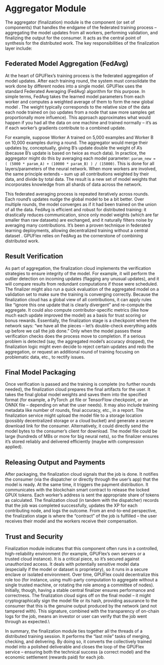 # Aggregator Module

The aggregator (finalization) module is the component (or set of components) that handles the endgame of the federated training process – aggregating the model updates from all workers, performing validation, and finalizing the output for the consumer. It acts as the central point of synthesis for the distributed work. The key responsibilities of the finalization layer include:

## Federated Model Aggregation (FedAvg)

At the heart of GPUFlex’s training process is the federated aggregation of model updates. After each training round, the system must consolidate the work done by different nodes into a single model. GPUFlex uses the standard Federated Averaging (FedAvg) algorithm for this purpose. In simple terms, FedAvg takes the learned model parameters from each worker and computes a weighted average of them to form the new global model . The weight typically corresponds to the relative size of the data each node trained on (so updates from a node that saw more samples get proportionally more influence). This approach approximates what would happen if you had all the data on one machine and trained normally – it’s as if each worker’s gradients contribute to a combined update.

For example, suppose Worker A trained on 5,000 examples and Worker B on 10,000 examples during a round. The aggregator would merge their updates by, conceptually, giving B’s update double the weight of A’s (because B’s update is based on twice as much data). In practice, the aggregator might do this by averaging each model parameter: `param_new = ( (5000 * param_A) + (10000 * param_B) ) / (15000)`. This is done for all layers/parameters of the neural network. When more workers are involved, the same principle extends – sum up all contributions weighted by their data, and divide by total data. The result is a new set of model weights that incorporates knowledge from all shards of data across the network.

This federated averaging process is repeated iteratively across rounds. Each round’s updates nudge the global model to be a bit better. Over multiple rounds, the model converges as if it had been trained on the union of all the data. FedAvg is efficient and robust for distributed training: it drastically reduces communication, since only model weights (which are far smaller than raw datasets) are exchanged, and it naturally filters noise by averaging many contributions. It’s been a proven technique in federated learning deployments, allowing decentralized training without a central dataset . GPUFlex relies on FedAvg as the cornerstone of combining distributed work.

## Result Verification

As part of aggregation, the finalization cloud implements the verification strategies to ensure integrity of the model. For example, it will perform the outlier detection on incoming updates (flagging any unusual updates), and it will compare results from redundant computations if those were scheduled. The finalizer might also run a quick evaluation of the aggregated model on a validation set to make sure the training is converging correctly. Because the finalization cloud has a global view of all contributions, it can apply rules like “ignore this one update that is clearly divergent” and re-compute the aggregate. It could also compute contributor-specific metrics (like how much each update improved the model) as a basis for trust scoring or bonus rewards. Essentially, the finalization stage is a checkpoint where the network says: “we have all the pieces – let’s double-check everything adds up before we call the job done.” Only when the model passes these verification checks does the process move to completion. If a serious problem is detected (say, the aggregated model’s accuracy dropped), the finalization logic might even decide to reject certain updates and redo the aggregation, or request an additional round of training focusing on problematic data, etc., to rectify issues.

## Final Model Packaging

Once verification is passed and the training is complete (no further rounds needed), the finalization cloud prepares the final artifacts for the user. It takes the final global model weights and saves them into the specified format (for example, a PyTorch .pt file or TensorFlow checkpoint, or an ONNX file – depending on what the user needs). It may also include training metadata like number of rounds, final accuracy, etc., in a report. The finalization service might upload the model file to a storage location (possibly decentralized storage or a cloud bucket) and generate a secure download link for the consumer. Alternatively, it could directly send the model bytes to the consumer’s client for download. The model file could be large (hundreds of MBs or more for big neural nets), so the finalizer ensures it’s stored reliably and delivered efficiently (maybe with compression applied).

## Releasing Output and Payments

After packaging, the finalization cloud signals that the job is done. It notifies the consumer (via the dispatcher or directly through the user’s app) that the model is ready. At the same time, it triggers the payment distribution. It communicates with the blockchain smart contract to release the locked GPUX tokens. Each worker’s address is sent the appropriate share of tokens as calculated. The finalization cloud (in tandem with the dispatcher) records that the job was completed successfully, updates the XP for each contributing node, and logs the outcome. From an end-to-end perspective, the finalization stage is where the “contract” of the job is fulfilled – the user receives their model and the workers receive their compensation.

## Trust and Security

Finalization module indicates that this component often runs in a controlled, high-reliability environment (for example, GPUFlex’s own servers or a trusted cloud instance). It is a critical piece, so it’s secured against unauthorized access. It deals with potentially sensitive model data (especially if the model or dataset is proprietary), so it runs in a secure enclave or isolated environment. Over time, GPUFlex could decentralize this role too (for instance, using multi-party computation to aggregate without a single trusted machine, or rotating the role among a committee of nodes). Initially, though, having a stable central finalizer ensures performance and correctness. The finalization cloud signs off on the final model – it might cryptographically sign the model file or its hash, providing assurance to the consumer that this is the genuine output produced by the network (and not tampered with). This signature, combined with the transparency of on-chain logs for the job, means an investor or user can verify that the job went through as expected.\


In summary, the finalization module ties together all the threads of a distributed training session. It performs the “last mile” tasks of merging, checking, and delivering. By doing so, it converts the collectively trained model into a polished deliverable and closes the loop of the GPUFlex service – ensuring both the technical success (a correct model) and the economic settlement (rewards paid) for each job.
